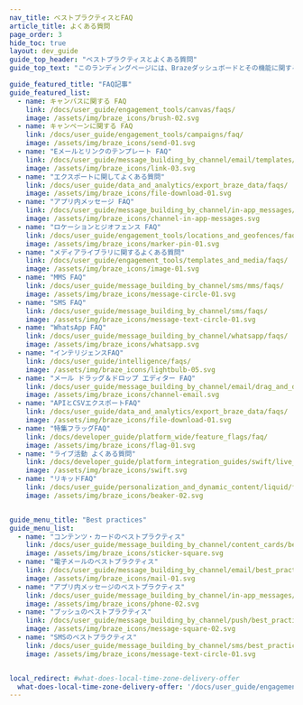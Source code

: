 ```yaml
---
nav_title: ベストプラクティスとFAQ
article_title: よくある質問
page_order: 3
hide_toc: true
layout: dev_guide
guide_top_header: "ベストプラクティスとよくある質問"
guide_top_text: "このランディングページには、Brazeダッシュボードとその機能に関するよくある質問とベストプラクティスに関する記事が掲載されている。"

guide_featured_title: "FAQ記事"
guide_featured_list:
  - name: キャンバスに関する FAQ
    link: /docs/user_guide/engagement_tools/canvas/faqs/
    image: /assets/img/braze_icons/brush-02.svg
  - name: キャンペーンに関する FAQ
    link: /docs/user_guide/engagement_tools/campaigns/faq/
    image: /assets/img/braze_icons/send-01.svg
  - name: "Eメールとリンクのテンプレート FAQ"
    link: /docs/user_guide/message_building_by_channel/email/templates/faq/
    image: /assets/img/braze_icons/link-03.svg
  - name: "エクスポートに関してよくある質問"
    link: /docs/user_guide/data_and_analytics/export_braze_data/faqs/
    image: /assets/img/braze_icons/file-download-01.svg
  - name: "アプリ内メッセージ FAQ"
    link: /docs/user_guide/message_building_by_channel/in-app_messages/faq/
    image: /assets/img/braze_icons/channel-in-app-messages.svg
  - name: "ロケーションとジオフェンス FAQ"
    link: /docs/user_guide/engagement_tools/locations_and_geofences/faqs/
    image: /assets/img/braze_icons/marker-pin-01.svg
  - name: "メディアライブラリに関するよくある質問"
    link: /docs/user_guide/engagement_tools/templates_and_media/faqs/
    image: /assets/img/braze_icons/image-01.svg
  - name: "MMS FAQ"
    link: /docs/user_guide/message_building_by_channel/sms/mms/faqs/
    image: /assets/img/braze_icons/message-circle-01.svg
  - name: "SMS FAQ"
    link: /docs/user_guide/message_building_by_channel/sms/faqs/
    image: /assets/img/braze_icons/message-text-circle-01.svg
  - name: "WhatsApp FAQ"
    link: /docs/user_guide/message_building_by_channel/whatsapp/faqs/
    image: /assets/img/braze_icons/whatsapp.svg
  - name: "インテリジェンスFAQ"
    link: /docs/user_guide/intelligence/faqs/
    image: /assets/img/braze_icons/lightbulb-05.svg
  - name: "メール ドラッグ＆ドロップ エディター FAQ"
    link: /docs/user_guide/message_building_by_channel/email/drag_and_drop/faq/
    image: /assets/img/braze_icons/channel-email.svg
  - name: "APIとCSVエクスポートFAQ"
    link: /docs/user_guide/data_and_analytics/export_braze_data/faqs/
    image: /assets/img/braze_icons/file-download-01.svg
  - name: "特集フラッグFAQ"
    link: /docs/developer_guide/platform_wide/feature_flags/faq/
    image: /assets/img/braze_icons/flag-01.svg
  - name: "ライブ活動 よくある質問"
    link: /docs/developer_guide/platform_integration_guides/swift/live_activities/faq/
    image: /assets/img/braze_icons/swift.svg
  - name: "リキッドFAQ"
    link: /docs/user_guide/personalization_and_dynamic_content/liquid/faq/
    image: /assets/img/braze_icons/beaker-02.svg


guide_menu_title: "Best practices"
guide_menu_list:
  - name: "コンテンツ・カードのベストプラクティス"
    link: /docs/user_guide/message_building_by_channel/content_cards/best_practices/
    image: /assets/img/braze_icons/sticker-square.svg
  - name: "電子メールのベストプラクティス"
    link: /docs/user_guide/message_building_by_channel/email/best_practices/
    image: /assets/img/braze_icons/mail-01.svg
  - name: "アプリ内メッセージのベストプラクティス"
    link: /docs/user_guide/message_building_by_channel/in-app_messages/best_practices/
    image: /assets/img/braze_icons/phone-02.svg
  - name: "プッシュのベストプラクティス"
    link: /docs/user_guide/message_building_by_channel/push/best_practices/
    image: /assets/img/braze_icons/message-square-02.svg
  - name: "SMSのベストプラクティス"
    link: /docs/user_guide/message_building_by_channel/sms/best_practices/
    image: /assets/img/braze_icons/message-text-circle-01.svg


local_redirect: #what-does-local-time-zone-delivery-offer
  what-does-local-time-zone-delivery-offer: '/docs/user_guide/engagement_tools/campaigns/faq/#what-does-local-time-zone-delivery-offer'
---
```


<br>